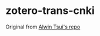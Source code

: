 zotero-trans-cnki
=================


Original from [Alwin Tsui's repo](https://code.google.com/p/zotero-trans/)
